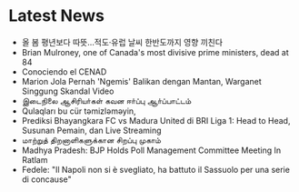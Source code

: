 # Latest News
-  올 봄 평년보다 따뜻…적도·유럽 날씨 한반도까지 영향 끼친다
-  Brian Mulroney, one of Canada's most divisive prime ministers, dead at 84
-  Conociendo el CENAD
-  Marion Jola Pernah 'Ngemis' Balikan dengan Mantan, Warganet Singgung Skandal Video
-  இடைநிலை ஆசிரியா்கள் கவன ஈா்ப்பு ஆா்ப்பாட்டம்
-  Qulaqları bu cür təmizləməyin,
-  Prediksi Bhayangkara FC vs Madura United di BRI Liga 1: Head to Head, Susunan Pemain, dan Live Streaming
-  மாற்றுத் திறனாளிகளுக்கான சிறப்பு முகாம்
-  Madhya Pradesh: BJP Holds Poll Management Committee Meeting In Ratlam
-  Fedele: "Il Napoli non si è svegliato, ha battuto il Sassuolo per una serie di concause"
